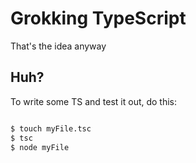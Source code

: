 # Grokking TypeScript

That's the idea anyway

## Huh?

To write some TS and test it out, do this: 

```bash

$ touch myFile.tsc
$ tsc
$ node myFile

```
